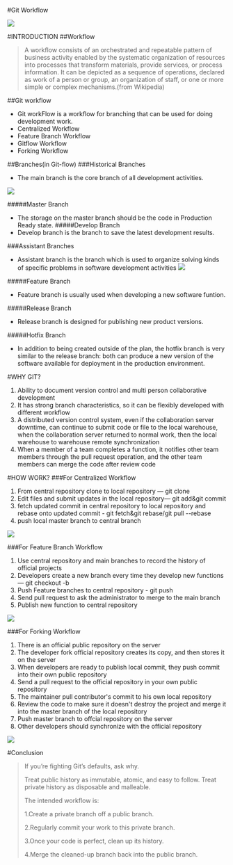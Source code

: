#Git Workflow

![](http://nvie.com/img/git-model@2x.png)

#INTRODUCTION
##Workflow
>A workflow consists of an orchestrated and repeatable pattern of business activity enabled by the systematic organization of resources into processes that transform materials, provide services, or process information. It can be depicted as a sequence of operations, declared as work of a person or group, an organization of staff, or one or more simple or complex mechanisms.(from Wikipedia)

##Git workflow
- Git workFlow is a workflow for branching that can be used for doing development work.
- Centralized Workflow
- Feature Branch Workflow
- Gitflow Workflow
- Forking Workflow

##Branches(in Git-flow)
###Historical Branches
- The main branch is the core branch of all development activities.

![](http://upload-images.jianshu.io/upload_images/54009-70ef16000c0832b0.jpg?imageMogr2/auto-orient/strip%7CimageView2/2/w/1240)

#####Master Branch
- The storage on the master branch should be the code in Production Ready state.
#####Develop Branch
- Develop branch is the branch to save the latest development results.


###Assistant Branches
- Assistant branch is the branch which is used to organize solving kinds of specific problems in software development activities
![](http://upload-images.jianshu.io/upload_images/54009-7265a72025bddb1a.jpg?imageMogr2/auto-orient/strip%7CimageView2/2/w/1240)

#####Feature Branch
- Feature branch is usually used when developing a new software funtion.

#####Release Branch
- Release branch is designed for publishing new product versions.

#####Hotfix Branch
- In addition to being created outside of the plan, the hotfix branch is very similar to the release branch: both can produce a new version of the software available for deployment in the production environment.

#WHY GIT?
1. Ability to document version control and multi person collaborative development
2. It has strong branch characteristics, so it can be flexibly developed with different workflow
3. A distributed version control system, even if the collaboration server downtime, can continue to submit code or file to the local warehouse, when the collaboration server returned to normal work, then the local warehouse to warehouse remote synchronization
4. When a member of a team completes a function, it notifies other team members through the pull request operation, and the other team members can merge the code after review code


#HOW WORK?
###For Centralized Workflow
1. From central repository clone to local repository — git clone
2. Edit files and submit updates in the local repository— git add&git commit
3. fetch updated commit in central repository to local repository and rebase onto updated commit - git fetch&git rebase/git pull --rebase
4. push local master branch to central branch

![](http://www.techug.com/wordpress/wp-content/uploads/2015/07/6941baebjw1esuqsmka98j20tm0yagmx.jpg)

###For Feature Branch Workflow
1. Use central repository and main branches to record the history of official projects
2. Developers create a new branch every time they develop new functions — git checkout -b
3. Push Feature branches to central repository - git push
4. Send pull request to ask the administrator to merge to the main branch
5. Publish new function to central repository

![](http://www.techug.com/wordpress/wp-content/uploads/2015/07/6941baebjw1esuqskspf8j20yg0byq3h.jpg)

###For Forking Workflow
1. There is an official public repository on the server
2. The developer fork official repository creates its copy, and then stores it on the server
3. When developers are ready to publish local commit, they push commit into their own public repository
4. Send a pull request to the official repository in your own public repository
5. The maintainer pull contributor's commit to his own local repository
6. Review the code to make sure it doesn't destroy the project and merge it into the master branch of the local repository
7. Push master branch to offcial repository on the server
8. Other developers should synchronize with the official repository

![](http://www.techug.com/wordpress/wp-content/uploads/2015/07/6941baebjw1esuqs7u6n5j20wy0eswfv.jpg)


#Conclusion
> If you’re fighting Git’s defaults, ask why. 
> 
> Treat public history as immutable, atomic, and easy to follow. Treat private history as disposable and malleable.
> 
> The intended workflow is:
> 
> 1.Create a private branch off a public branch.
> 
> 2.Regularly commit your work to this private branch.
> 
> 3.Once your code is perfect, clean up its history.
> 
> 4.Merge the cleaned-up branch back into the public branch.

 
